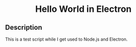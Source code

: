 <h1 align="center">
  Hello World in Electron
</h1>


## Description

This is a test script while I get used to Node.js and Electron.